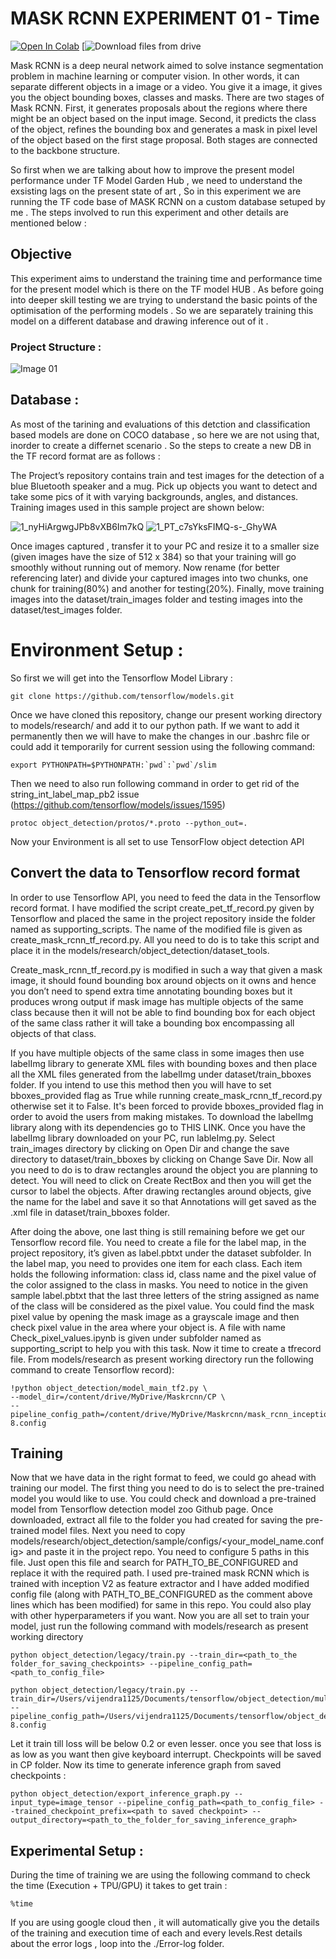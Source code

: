 # MASK RCNN EXPERIMENT 01 - Time 

[![Open In Colab](https://colab.research.google.com/assets/colab-badge.svg)](https://colab.research.google.com/drive/1H2yUKt69eWTsVgTMlC64ruLIsHH5t2oZ?usp=sharing)
[![Download files from drive](https://drive.google.com/drive/folders/1P945hw8Sjjak-HxgEGHvVX4p_FnSevW-?usp=sharing)

Mask RCNN is a deep neural network aimed to solve instance segmentation problem in machine learning or computer vision. In other words, it can separate different objects in a image or a video. You give it a image, it gives you the object bounding boxes, classes and masks.
There are two stages of Mask RCNN. First, it generates proposals about the regions where there might be an object based on the input image. Second, it predicts the class of the object, refines the bounding box and generates a mask in pixel level of the object based on the first stage proposal. Both stages are connected to the backbone structure. 

So first when we are talking about how to improve the present model performance under TF Model Garden Hub , we need to understand the exsisting lags on the present state of art , So in this experiment we are running the TF code base of MASK RCNN on a custom database setuped by me . The steps involved to run this experiment and other details are mentioned below : 

## Objective 

This experiment aims to understand the training time and performance time for the present model which is there on the TF model HUB . As before going into deeper skill testing we are trying to understand the basic points of the optimisation of the performing models . So we are separately training this model on a different database and drawing inference out of it .

### Project Structure : 

![Image 01](https://user-images.githubusercontent.com/60361231/122776227-8a44f800-d2c8-11eb-8cf2-6663987d986f.png)

## Database : 

As most of the tarining and evaluations of this detction and classification based models are done on COCO database , so here we are not using that, inorder to create a differnet scenario . So the steps to create a new DB in the TF record format are as follows :

The Project’s repository contains train and test images for the detection of a blue Bluetooth speaker and a mug. Pick up objects you want to detect and take some pics of it with varying backgrounds, angles, and distances. Training images used in this sample project are shown below:

![1_nyHiArgwgJPb8vXB6Im7kQ](https://user-images.githubusercontent.com/60361231/122776584-ddb74600-d2c8-11eb-8c66-5c1ed24164a2.jpeg)
![1_PT_c7sYksFIMQ-s-_GhyWA](https://user-images.githubusercontent.com/60361231/122776598-df810980-d2c8-11eb-9258-5c26955b98f2.jpeg)

Once images captured , transfer it to your PC and resize it to a smaller size (given images have the size of 512 x 384) so that your training will go smoothly without running out of memory. Now rename (for better referencing later) and divide your captured images into two chunks, one chunk for training(80%) and another for testing(20%). Finally, move training images into the dataset/train_images folder and testing images into the dataset/test_images folder.

# Environment Setup :

So first we will get into the Tensorflow Model Library : 

```
git clone https://github.com/tensorflow/models.git
```
Once we have cloned this repository, change our present working directory to models/research/ and add it to our python path. If we want to add it permanently then we will have to make the changes in our .bashrc file or could add it temporarily for current session using the following command:

```
export PYTHONPATH=$PYTHONPATH:`pwd`:`pwd`/slim
```
Then we need to also run following command in order to get rid of the string_int_label_map_pb2 issue (https://github.com/tensorflow/models/issues/1595)
```
protoc object_detection/protos/*.proto --python_out=.
```
Now your Environment is all set to use TensorFlow object detection API
 
## Convert the data to Tensorflow record format

In order to use Tensorflow API, you need to feed the data in the Tensorflow record format. I have modified the script create_pet_tf_record.py given by Tensorflow and placed the same in the project repository inside the folder named as supporting_scripts. The name of the modified file is given as create_mask_rcnn_tf_record.py. All you need to do is to take this script and place it in the models/research/object_detection/dataset_tools.


Create_mask_rcnn_tf_record.py is modified in such a way that given a mask image, it should found bounding box around objects on it owns and hence you don’t need to spend extra time annotating bounding boxes but it produces wrong output if mask image has multiple objects of the same class because then it will not be able to find bounding box for each object of the same class rather it will take a bounding box encompassing all objects of that class.


If you have multiple objects of the same class in some images then use labelImg library to generate XML files with bounding boxes and then place all the XML files generated from the labelImg under dataset/train_bboxes folder. If you intend to use this method then you will have to set bboxes_provided flag as True while running create_mask_rcnn_tf_record.py otherwise set it to False. It's been forced to provide bboxes_provided flag in order to avoid the users from making mistakes.
To download the labelImg library along with its dependencies go to THIS LINK. Once you have the labelImg library downloaded on your PC, run lableImg.py. Select train_images directory by clicking on Open Dir and change the save directory to dataset/train_bboxes by clicking on Change Save Dir. Now all you need to do is to draw rectangles around the object you are planning to detect. You will need to click on Create RectBox and then you will get the cursor to label the objects. After drawing rectangles around objects, give the name for the label and save it so that Annotations will get saved as the .xml file in dataset/train_bboxes folder.


After doing the above, one last thing is still remaining before we get our Tensorflow record file. You need to create a file for the label map, in the project repository, it’s given as label.pbtxt under the dataset subfolder. In the label map, you need to provides one item for each class. Each item holds the following information: class id, class name and the pixel value of the color assigned to the class in masks. You need to notice in the given sample label.pbtxt that the last three letters of the string assigned as name of the class will be considered as the pixel value. You could find the mask pixel value by opening the mask image as a grayscale image and then check pixel value in the area where your object is. A file with name Check_pixel_values.ipynb is given under subfolder named as supporting_script to help you with this task.
Now it time to create a tfrecord file. From models/research as present working directory run the following command to create Tensorflow record):

```
!python object_detection/model_main_tf2.py \
--model_dir=/content/drive/MyDrive/Maskrcnn/CP \
--pipeline_config_path=/content/drive/MyDrive/Maskrcnn/mask_rcnn_inception_resnet_v2_1024x1024_coco17_gpu-8.config
```
## Training 

Now that we have data in the right format to feed, we could go ahead with training our model. The first thing you need to do is to select the pre-trained model you would like to use. You could check and download a pre-trained model from Tensorflow detection model zoo Github page. Once downloaded, extract all file to the folder you had created for saving the pre-trained model files. Next you need to copy models/research/object_detection/sample/configs/<your_model_name.config> and paste it in the project repo. You need to configure 5 paths in this file. Just open this file and search for PATH_TO_BE_CONFIGURED and replace it with the required path. I used pre-trained mask RCNN which is trained with inception V2 as feature extractor and I have added modified config file (along with PATH_TO_BE_CONFIGURED as the comment above lines which has been modified) for same in this repo. You could also play with other hyperparameters if you want. Now you are all set to train your model, just run the following command with models/research as present working directory

```
python object_detection/legacy/train.py --train_dir=<path_to_the folder_for_saving_checkpoints> --pipeline_config_path=<path_to_config_file>
```

```
python object_detection/legacy/train.py --train_dir=/Users/vijendra1125/Documents/tensorflow/object_detection/multi_object_mask/CP --pipeline_config_path=/Users/vijendra1125/Documents/tensorflow/object_detection/multi_object_mask/mask_rcnn_inception_resnet_v2_1024x1024_coco17_gpu-8.config
```
Let it train till loss will be below 0.2 or even lesser. once you see that loss is as low as you want then give keyboard interrupt. Checkpoints will be saved in CP folder. Now its time to generate inference graph from saved checkpoints :

```
python object_detection/export_inference_graph.py --input_type=image_tensor --pipeline_config_path=<path_to_config_file> --trained_checkpoint_prefix=<path to saved checkpoint> --output_directory=<path_to_the_folder_for_saving_inference_graph>
```
## Experimental Setup : 

During the time of training we are using the following command to check the time (Execution + TPU/GPU) it takes to get train : 
```
%time
```
If you are using google cloud then , it will automatically give you the details of the training and execution time of each and every levels.Rest details about the error logs , loop into the ./Error-log folder.
